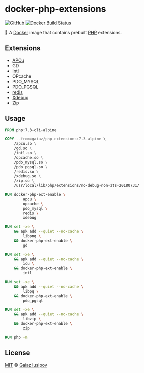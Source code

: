 # docker-php-extensions

[![GitHub](https://img.shields.io/github/license/gaiaz-iusipov/docker-php-extensions.svg)](https://github.com/gaiaz-iusipov/docker-php-extensions#license)
[![Docker Build Status](https://img.shields.io/docker/build/gaiaz/php-extensions.svg)](https://hub.docker.com/r/gaiaz/php-extensions/)

:whale: A [Docker](https://www.docker.com/) image that contains prebuilt [PHP](https://hub.docker.com/_/php/) extensions.

## Extensions

- [APCu](https://pecl.php.net/package/APCu)
- GD
- Intl
- OPcache
- PDO_MYSQL
- PDO_PGSQL
- [redis](https://pecl.php.net/package/redis)
- [Xdebug](https://xdebug.org/)
- Zip

## Usage

```Dockerfile
FROM php:7.3-cli-alpine

COPY --from=gaiaz/php-extensions:7.3-alpine \
    /apcu.so \
    /gd.so \
    /intl.so \
    /opcache.so \
    /pdo_mysql.so \
    /pdo_pgsql.so \
    /redis.so \
    /xdebug.so \
    /zip.so \
    /usr/local/lib/php/extensions/no-debug-non-zts-20180731/

RUN docker-php-ext-enable \
        apcu \
        opcache \
        pdo_mysql \
        redis \
        xdebug

RUN set -xe \
    && apk add --quiet --no-cache \
        libpng \
    && docker-php-ext-enable \
        gd

RUN set -xe \
    && apk add --quiet --no-cache \
        icu \
    && docker-php-ext-enable \
        intl

RUN set -xe \
    && apk add --quiet --no-cache \
        libpq \
    && docker-php-ext-enable \
        pdo_pgsql

RUN set -xe \
    && apk add --quiet --no-cache \
        libzip \
    && docker-php-ext-enable \
        zip

RUN php -m
```

## License

[MIT](http://opensource.org/licenses/MIT) © [Gaiaz Iusipov](https://github.com/gaiaz-iusipov)
